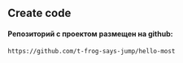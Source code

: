 ## Create code
#### Репозиторий с проектом размещен на github:
```
https://github.com/t-frog-says-jump/hello-most
```